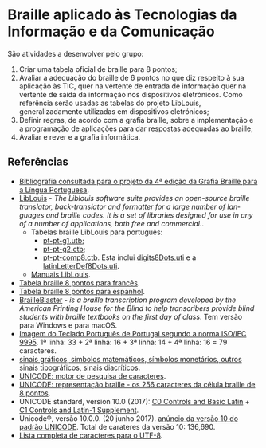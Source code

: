 # Braille aplicado às Tecnologias da Informação e da Comunicação

São atividades a desenvolver pelo grupo:

1. Criar uma tabela oficial de braille para 8 pontos;
2. Avaliar a adequação do braille de 6 pontos no que diz respeito à sua aplicação às TIC, quer na vertente de entrada de informação quer na vertente de saída da informação nos dispositivos eletrónicos. Como referência serão usadas as tabelas do projeto LibLouis, generalizadamente utilizadas em dispositivos eletrónicos;
3. Definir regras, de acordo com a grafia braille, sobre a implementação e a programação de aplicações para dar respostas adequadas ao braille;
4. Avaliar e rever e a grafia informática.

## Referências

- [Bibliografia consultada para o projeto da 4ª edição da Grafia Braille para a Língua Portuguesa](bibliografia.md).
- [LibLouis](http://liblouis.org) - <em lang="en" xml:lang="en">The Liblouis software suite provides an open-source braille translator, back-translator and formatter for a large number of languages and braille codes. It is a set of libraries designed for use in any of a number of applications, both free and commercial.</em>.
  - Tabelas braille LibLouis para português:
    - [pt-pt-g1.utb](https://github.com/liblouis/liblouis/blob/master/tables/pt-pt-g1.utb);
    - [pt-pt-g2.ctb](https://github.com/liblouis/liblouis/blob/master/tables/pt-pt-g2.ctb);
    - [pt-pt-comp8.ctb](https://github.com/liblouis/liblouis/blob/master/tables/pt-pt-comp8.ctb). Esta inclui [digits8Dots.uti](https://github.com/liblouis/liblouis/blob/master/tables/digits8Dots.uti) e a [latinLetterDef8Dots.uti](https://github.com/liblouis/liblouis/blob/master/tables/latinLetterDef8Dots.uti).
  - [Manuais LibLouis](http://liblouis.org/documentation/).
- [Tabela braille 8 pontos para francês](https://github.com/liblouis/liblouis/blob/master/tables/fr-bfu-comp8.utb).
- [Tabela braille 8 pontos para espanhol](https://github.com/liblouis/liblouis/blob/master/tables/Es-Es-G0.utb).
- [BrailleBlaster](http://brailleblaster.org/download.php) - <em lang="en" xml:lang="en">is a braille transcription program developed by the American Printing House for the Blind to help transcribers provide blind students with braille textbooks on the first day of class</em>. Tem versão para Windows e para macOS.
- [Imagem do Teclado Português de Portugal segundo a norma ISO/IEC 9995](https://upload.wikimedia.org/wikipedia/commons/thumb/2/2c/KB_Portuguese.svg/1200px-KB_Portuguese.svg.png). 1ª linha: 33 + 2ª linha: 16 + 3ª linha: 14 + 4ª linha: 16 = 79 caracteres.
- [sinais gráficos, símbolos matemáticos, símbolos monetários, outros sinais tipográficos, sinais diacríticos](https://pt.wikipedia.org/wiki/Apóstrofo).
- [UNICODE: motor de pesquisa de caracteres](http://www.fileformat.info/info/unicode/char/search.htm).
- [UNICODE: representação braille - os 256 caracteres da célula braille de 8 pontos](https://unicode-table.com/en/blocks/braille-patterns/).
- UNICODE standard, version 10.0 (2017): [C0 Controls and Basic Latin](http://www.unicode.org/charts/PDF/U0000.pdf) + [C1 Controls and Latin-1 Supplement](https://www.unicode.org/charts/PDF/U0080.pdf).
- Unicode®, versão 10.0.0. (20 junho 2017). [anúncio da versão 10 do padrão UNICODE](http://www.unicode.org/versions/Unicode10.0.0/). Total de carateres da versão 10: 136,690.
- [Lista completa de caracteres para o UTF-8](https://www.fileformat.info/info/charset/UTF-8/list.htm).
